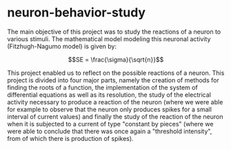 # neuron-behavior-study
 
 The main objective of this project was to study the reactions of a neuron to various stimuli. The mathematical model modeling this neuronal activity (Fitzhugh-Nagumo model) is given by:
 
```math
SE = \frac{\sigma}{\sqrt{n}}
```

This project enabled us to reflect on the possible reactions of a neuron. This project is divided into four major parts,  namely the creation of methods for finding the roots of a function, the implementation of the system of differential equations as well as its resolution, the study of the electrical activity necessary to produce a reaction of the neuron (where we were able for example to observe that the neuron only produces spikes for a small interval of current values) and finally the study of the reaction of the neuron when it is subjected to a current of type "constant by pieces" (where we were able to conclude that there was once again a "threshold intensity", from of which there is production of spikes).
